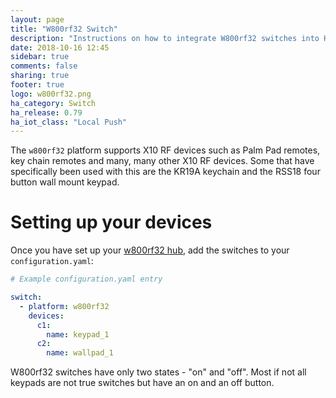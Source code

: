 ```yaml
---
layout: page
title: "W800rf32 Switch"
description: "Instructions on how to integrate W800rf32 switches into Home Assistant."
date: 2018-10-16 12:45
sidebar: true
comments: false
sharing: true
footer: true
logo: w800rf32.png
ha_category: Switch
ha_release: 0.79
ha_iot_class: "Local Push"
---
```


The `w800rf32` platform supports X10 RF devices such as Palm Pad remotes, key chain remotes 
and many, many other X10 RF devices.
Some that have specifically been used with this are the KR19A keychain and the RSS18 four 
button wall mount keypad.

# Setting up your devices

Once you have set up your [w800rf32 hub](/components/w800rf32/), add the 
switches to your `configuration.yaml`:

```yaml
# Example configuration.yaml entry

switch:
  - platform: w800rf32
    devices:
      c1:
        name: keypad_1
      c2:
        name: wallpad_1
```

W800rf32 switches have only two states - "on" and "off". Most if not all keypads
are not true switches but have an on and an off button.
